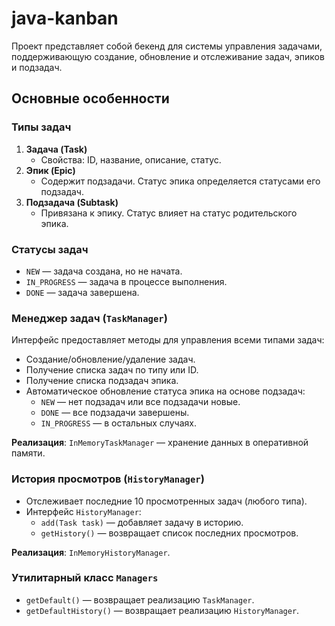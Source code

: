 # java-kanban

Проект представляет собой бекенд для системы управления задачами, поддерживающую создание, обновление и отслеживание задач, эпиков и подзадач.

## Основные особенности

### Типы задач
1. **Задача (Task)**  
   - Свойства: ID, название, описание, статус.
2. **Эпик (Epic)**  
   - Содержит подзадачи. Статус эпика определяется статусами его подзадач.
3. **Подзадача (Subtask)**  
   - Привязана к эпику. Статус влияет на статус родительского эпика.

### Статусы задач
- `NEW` — задача создана, но не начата.
- `IN_PROGRESS` — задача в процессе выполнения.
- `DONE` — задача завершена.

### Менеджер задач (`TaskManager`)
Интерфейс предоставляет методы для управления всеми типами задач:
- Создание/обновление/удаление задач.
- Получение списка задач по типу или ID.
- Получение списка подзадач эпика.
- Автоматическое обновление статуса эпика на основе подзадач:
  - `NEW` — нет подзадач или все подзадачи новые.
  - `DONE` — все подзадачи завершены.
  - `IN_PROGRESS` — в остальных случаях.

**Реализация**: `InMemoryTaskManager` — хранение данных в оперативной памяти.

### История просмотров (`HistoryManager`)
- Отслеживает последние 10 просмотренных задач (любого типа).
- Интерфейс `HistoryManager`:
  - `add(Task task)` — добавляет задачу в историю.
  - `getHistory()` — возвращает список последних просмотров.

**Реализация**: `InMemoryHistoryManager`.

### Утилитарный класс `Managers`
- `getDefault()` — возвращает реализацию `TaskManager`.
- `getDefaultHistory()` — возвращает реализацию `HistoryManager`.
